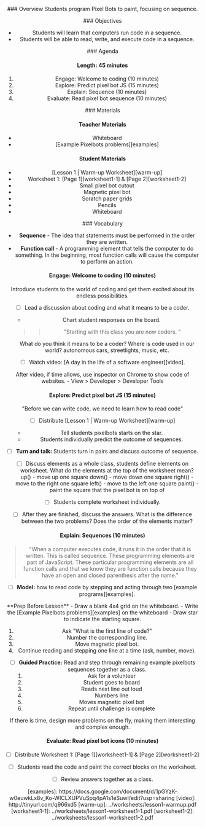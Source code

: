 <header title='Sequencing Pixels JS' subtitle='Lesson 1' bgColor='#C2DACC'/>

<notable>

<iconp src='/icons/activity.png'>### Overview</iconp>
Students program Pixel Bots to paint, focusing on sequence.

<iconp src='/icons/objectives.png'>### Objectives</iconp>
- Students will learn that computers run code in a sequence.
- Students will be able to read, write, and execute code in a sequence.

<iconp src='/icons/agenda.png'>### Agenda</iconp>

#### Length: 45 minutes

1. Engage: Welcome to coding (10 minutes)
1. Explore: Predict pixel bot JS (15 minutes)
1. Explain: Sequence (10 minutes)
1. Evaluate: Read pixel bot sequence (10 minutes)

<note>

<iconp src='/icons/materials.png'>### Materials</iconp>

#### Teacher Materials
- Whiteboard
- [Example Pixelbots problems][examples]

#### Student Materials
-  [Lesson 1 | Warm-up Worksheet][warm-up]
-  Worksheet 1: [Page 1][worksheet1-1] & [Page 2][worksheet1-2]
-  Small pixel bot cutout
-  Magnetic pixel bot
-  Scratch paper grids
-  Pencils
-  Whiteboard


<iconp src='/icons/vocab.png'>### Vocabulary</iconp>
- **Sequence** - The idea that statements must be performed in the order they are written.
- **Function call** - A programming element that tells the computer to do something. In the beginning, most function calls will cause the computer to perform an action.

</note>

#### Engage: Welcome to coding (10 minutes)

Introduce students to the world of coding and get them excited about its endless possibilities.

- [ ] Lead a discussion about coding and what it means to be a coder.
  - Chart student responses on the board.

  >>"Starting with this class you are now coders. "

  <iconp type='question'>What do you think it means to be a coder?</iconp>
  <iconp type='question'>Where is code used in our world?</iconp>
  <iconp type='answer'>autonomous cars, streetlights, music, etc.</iconp>

- [ ] Watch video: [A day in the life of a software engineer][video].

<note type="tip" title="Tip">
After video, if time allows, use inspector on Chrome to show code of websites.
- View > Developer > Developer Tools
</note>


#### Explore: Predict pixel bot JS (15 minutes)

"Before we can write code, we need to learn how to read code"

- [ ] Distribute [Lesson 1 | Warm-up Worksheet][warm-up]
  - Tell students pixelbots starts on the star.
  - Students individually predict the outcome of sequences.
- [ ] **Turn and talk:** Students turn in pairs and discuss outcome of sequence.

- [ ] Discuss elements as a whole class, students define elements on worksheet.
<iconp type='question'>What do the elements at the top of the worksheet mean?</iconp>
  <iconp type='answer'>up() - move up one square</iconp>
  <iconp type='answer'>down() - move down one square</iconp>
  <iconp type='answer'>right() - move to the right one square</iconp>
  <iconp type='answer'>left() - move to the left one square</iconp>
  <iconp type='answer'>paint() - paint the square that the pixel bot is on top of</iconp>



- [ ] Students complete worksheet individually.
- [ ] After they are finished, discuss the answers.
  <iconp type='question'>What is the difference between the two problems?</iconp>
  <iconp type='question'>Does the order of the elements matter?</iconp>




#### Explain: Sequences (10 minutes)

>"When a computer executes code, it runs it in the order that it is written. This is called sequence. These programming elements are part of JavaScript. These particular programming elements are all function calls and that we know they are function calls because they have an open and closed parenthesis after the name."

- [ ] **Model:** how to read code by stepping and acting through two [example programs][examples].

<note>
**Prep Before Lesson**
- Draw a blank 4x4 grid on the whiteboard.
- Write the [Example Pixelbots problems][examples] on the whiteboard
- Draw star to indicate the starting square.
</note>

1. Ask "What is the first line of code?"
1. Number the corresponding line.
1. Move magnetic pixel bot.
1. Continue reading and stepping one line at a time (ask, number, move).

- [ ] **Guided Practice:** Read and step through remaining example pixelbots sequences together as a class.
  1. Ask for a volunteer
  1. Student goes to board
    1. Reads next line out loud
    1. Numbers line
    1. Moves magnetic pixel bot
  1. Repeat until challenge is complete

<note type="tip" title="Tip">
If there is time, design more problems on the fly, making them interesting and complex enough.
</note>


#### Evaluate: Read pixel bot icons (10 minutes)

- [ ] Distribute Worksheet 1: [Page 1][worksheet1-1] & [Page 2][worksheet1-2]
- [ ] Students read the code and paint the correct blocks on the worksheet.
- [ ] Review answers together as a class.



</notable>
[examples]: https://docs.google.com/document/d/1pGYzK-w0euwkLx8v_Ko-WICLXUPVuSpq4pA1s1eSuwI/edit?usp=sharing
[video]: http://tinyurl.com/q966xd5
[warm-up]: ../worksheets/lesson1-warmup.pdf
[worksheet1-1]: ../worksheets/lesson1-worksheet1-1.pdf
[worksheet1-2]: ../worksheets/lesson1-worksheet1-2.pdf
